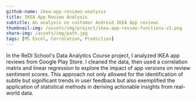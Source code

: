 ```yaml
---
github-name: ikea-app-reviews-analysis
title: IKEA App Review Analysis
subtitle: An analysis on customer Android IKEA App reviews
thumbnail-img: /assets/img/project/ikea-app-review-functions-v1.png
share-img: /assets/img/path.jpg
tags: [MS Excel, Correlation, Prediction]
---
```


In the ReDI School's Data Analytics Course project, I analyzed IKEA app reviews from Google Play Store. I cleaned the data, then used a correlation matrix and linear regression to explore the impact of app versions on review sentiment scores. This approach not only allowed for the identification of subtle but significant trends in user feedback but also exemplified the application of statistical methods in deriving actionable insights from real-world data.